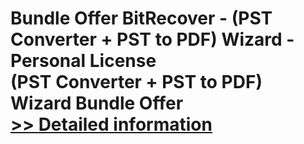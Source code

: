 # Bundle Offer BitRecover - (PST Converter + PST to PDF) Wizard - Personal License<br />(PST Converter + PST to PDF) Wizard Bundle Offer<br />[>> Detailed information](https://secure.shareit.com/shareit/product.html?productid=300998741&affiliateid=200057808)